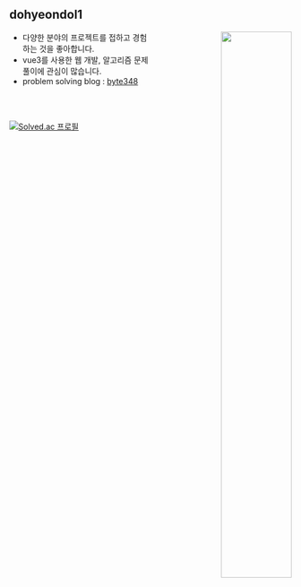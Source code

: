 ## dohyeondol1

<p align="right">
    <img align="right" width="50%" src="https://github-readme-stats.vercel.app/api?username=dohyeondol1">
</p>

- 다양한 분야의 프로젝트를 접하고 경험하는 것을 좋아합니다.
- vue3를 사용한 웹 개발, 알고리즘 문제 풀이에 관심이 많습니다.
- problem solving blog :  <a href="https://dohyeondol1.github.io/byte348">byte348</a>

<br><br>

[![Solved.ac 프로필](http://mazassumnida.wtf/api/mini/generate_badge?boj=dohyeondol)](https://solved.ac/profile/dohyeondol)

